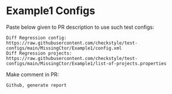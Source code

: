 # Example1 Configs
Paste below given to PR description to use such test configs:
```
Diff Regression config: https://raw.githubusercontent.com/checkstyle/test-configs/main/MissingCtor/Example1/config.xml
Diff Regression projects: https://raw.githubusercontent.com/checkstyle/test-configs/main/MissingCtor/Example1/list-of-projects.properties
```
Make comment in PR:
```
Github, generate report
```
